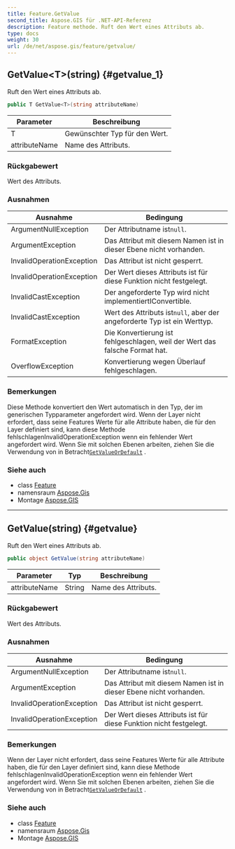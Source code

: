 ```yaml
---
title: Feature.GetValue
second_title: Aspose.GIS für .NET-API-Referenz
description: Feature methode. Ruft den Wert eines Attributs ab.
type: docs
weight: 30
url: /de/net/aspose.gis/feature/getvalue/
---
```

## GetValue&lt;T&gt;(string) {#getvalue_1}

Ruft den Wert eines Attributs ab.

```csharp
public T GetValue<T>(string attributeName)
```

| Parameter | Beschreibung |
| --- | --- |
| T | Gewünschter Typ für den Wert. |
| attributeName | Name des Attributs. |

### Rückgabewert

Wert des Attributs.

### Ausnahmen

| Ausnahme | Bedingung |
| --- | --- |
| ArgumentNullException | Der Attributname ist`null`. |
| ArgumentException | Das Attribut mit diesem Namen ist in dieser Ebene nicht vorhanden. |
| InvalidOperationException | Das Attribut ist nicht gesperrt. |
| InvalidOperationException | Der Wert dieses Attributs ist für diese Funktion nicht festgelegt. |
| InvalidCastException | Der angeforderte Typ wird nicht implementiertIConvertible. |
| InvalidCastException | Wert des Attributs ist`null`, aber der angeforderte Typ ist ein Werttyp. |
| FormatException | Die Konvertierung ist fehlgeschlagen, weil der Wert das falsche Format hat. |
| OverflowException | Konvertierung wegen Überlauf fehlgeschlagen. |

### Bemerkungen

Diese Methode konvertiert den Wert automatisch in den Typ, der im generischen Typparameter angefordert wird.  Wenn der Layer nicht erfordert, dass seine Features Werte für alle Attribute haben, die für den Layer definiert sind, kann diese Methode fehlschlagenInvalidOperationException wenn ein fehlender Wert angefordert wird. Wenn Sie mit solchen Ebenen arbeiten, ziehen Sie die Verwendung von in Betracht[`GetValueOrDefault`](../getvalueordefault/) .

### Siehe auch

* class [Feature](../)
* namensraum [Aspose.Gis](../../feature/)
* Montage [Aspose.GIS](../../../)

---

## GetValue(string) {#getvalue}

Ruft den Wert eines Attributs ab.

```csharp
public object GetValue(string attributeName)
```

| Parameter | Typ | Beschreibung |
| --- | --- | --- |
| attributeName | String | Name des Attributs. |

### Rückgabewert

Wert des Attributs.

### Ausnahmen

| Ausnahme | Bedingung |
| --- | --- |
| ArgumentNullException | Der Attributname ist`null`. |
| ArgumentException | Das Attribut mit diesem Namen ist in dieser Ebene nicht vorhanden. |
| InvalidOperationException | Das Attribut ist nicht gesperrt. |
| InvalidOperationException | Der Wert dieses Attributs ist für diese Funktion nicht festgelegt. |

### Bemerkungen

Wenn der Layer nicht erfordert, dass seine Features Werte für alle Attribute haben, die für den Layer definiert sind, kann diese Methode fehlschlagenInvalidOperationException wenn ein fehlender Wert angefordert wird. Wenn Sie mit solchen Ebenen arbeiten, ziehen Sie die Verwendung von in Betracht[`GetValueOrDefault`](../getvalueordefault/) .

### Siehe auch

* class [Feature](../)
* namensraum [Aspose.Gis](../../feature/)
* Montage [Aspose.GIS](../../../)


